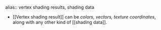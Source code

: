 alias:: vertex shading results, shading data

- [[Vertex shading result]] can be *colors, vectors, texture coordinates*, along with any other kind of [[shading data]].